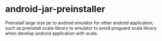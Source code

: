android-jar-preinstaller
========================

Preinstall large size jar to android emulator for other android application, such as preinstall scala-library to emulator to avoid proguard scala library when develop android application with scala.
